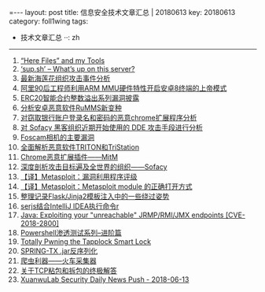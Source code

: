 =---
layout: post
title: 信息安全技术文章汇总 | 20180613
key: 20180613
category: foll1wing
tags:
  - 技术文章汇总
··: zh
---
1. [“Here Files” and my Tools](http://blog.didierstevens.com/2018/06/14/here-files-and-my-tools/)
2. [‘sup.sh’ – What’s up on this server?](https://a.ndronic.us/sup-sh-whats-up-on-this-server/)
3. [最新海莲花组织攻击事件分析](http://www.freebuf.com/articles/paper/174328.html)
4. [阿里90后工程师利用ARM MMU硬件特性开启安卓8终端的上帝模式](https://www.secpulse.com/archives/72636.html)
5. [ERC20智能合约整数溢出系列漏洞披露](https://www.anquanke.com/post/id/147913)
6. [分析安卓恶意软件RuMMS新变种](https://www.anquanke.com/post/id/147352)
7. [对窃取银行账户登录名和密码的恶意chrome扩展程序分析](http://www.4hou.com/web/12064.html)
8. [对 Sofacy 黑客组织近期开始使用的 DDE 攻击手段进行分析](https://www.anquanke.com/post/id/147334)
9. [Foscam相机的主要漏洞](https://www.anquanke.com/post/id/147415)
10. [全面解析恶意软件TRITON和TriStation](http://www.4hou.com/technology/12045.html)
11. [Chrome恶意扩展插件——MitM](https://www.anquanke.com/post/id/147253%5D)
12. [深度剖析攻击目标遍及全世界的组织——Sofacy](http://www.4hou.com/web/12021.html)
13. [【译】Metasploit：漏洞利用程序评级](http://xz.aliyun.com/t/2388)
14. [【译】Metasploit：Metasploit module 的正确打开方式](http://xz.aliyun.com/t/2387)
15. [整理记录Flask/Jinja2模板注入中的一些绕过姿势](http://wiki.ioin.in/url/PVWp)
16. [serjs结合IntelliJ IDEA执行命令r](http://wiki.ioin.in/url/npPE)
17. [Java: Exploiting your "unreachable" JRMP/RMI/JMX endpoints \[CVE-2018-2800\]](http://wiki.ioin.in/url/Mmaa)
18. [Powershell渗透测试系列–进阶篇](http://wiki.ioin.in/url/klKA)
19. [Totally Pwning the Tapplock Smart Lock](https://www.pentestpartners.com/security-blog/totally-pwning-the-tapplock-smart-lock/)
20. [SPRING-TX .jar反序列化](http://wiki.ioin.in/url/9PVy)
21. [爬虫利器——火车采集器](http://blog.nsfocus.net/crawler/)
22. [关于TCP粘包和拆包的终极解答](http://wiki.ioin.in/url/J2rW)
23. [XuanwuLab Security Daily News Push - 2018-06-13](http://xuanwulab.github.io/cn/secnews/2018/06/13/index.html)